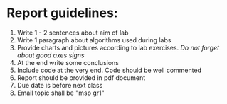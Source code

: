 # Report guidelines:

1. Write 1 - 2 sentences about aim of lab
2. Write 1 paragraph about algorithms used during labs
3. Provide charts and pictures according to lab exercises. *Do not forget about good axes signs*
4. At the end write some conclusions
5. Include code at the very end. Code should be well commented
6. Report should be provided in pdf document
7. Due date is before next class
8. Email topic shall be "msp gr1"
